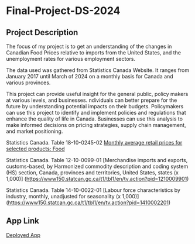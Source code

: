 # Final-Project-DS-2024

## Project Description

The focus of my project is to get an understanding of the changes in Canadian Food Prices relative to imports from the United States, and the unemployment rates for various employment sectors. 

The data used was gathered from Statistics Canada Website.  It ranges from January 2017 until March of 2024 on a monthly basis for Canada and various provinces.

This project can provide useful insight for the general public, policy makers at various levels, and businesses. ndividuals can better prepare for the future by understanding potential impacts on their budgets. Policymakers can use this project to identify and implement policies and regulations that enhance the quality of life in Canada. Businesses can use this analysis to make informed decisions on pricing strategies, supply chain management, and market positioning.

Statistics Canada. Table 18-10-0245-02  [Monthly average retail prices for selected products: Food](https://www150.statcan.gc.ca/t1/tbl1/en/tv.action?pid=1810024502)

Statistics Canada. Table 12-10-0099-01  [Merchandise imports and exports, customs-based, by Harmonized commodity description and coding system (HS) section, Canada, provinces and territories, United States, states (x 1,000)] (https://www150.statcan.gc.ca/t1/tbl1/en/tv.action?pid=1210009901)

Statistics Canada. Table 14-10-0022-01  [Labour force characteristics by industry, monthly, unadjusted for seasonality (x 1,000)] (https://www150.statcan.gc.ca/t1/tbl1/en/tv.action?pid=1410002201)

## App Link
[Deployed App](https://final-project-ds-2024-food-prices.streamlit.app/)
  
